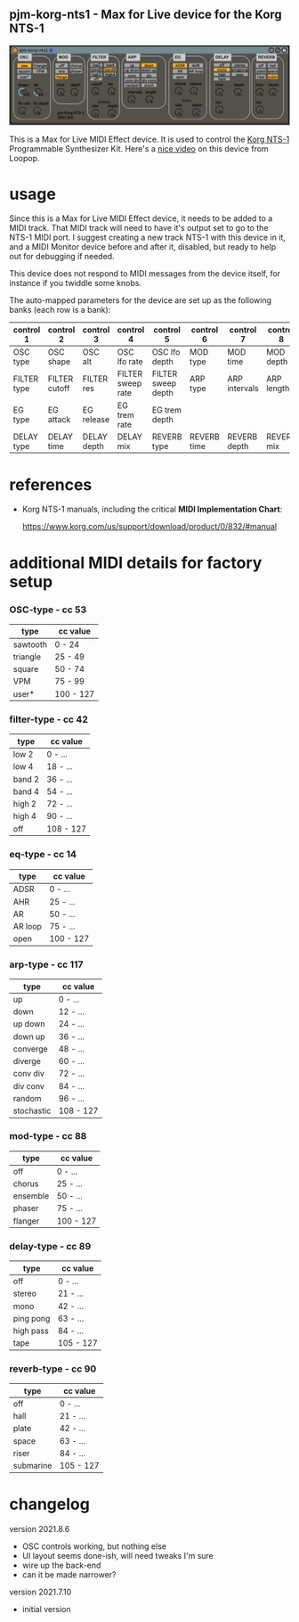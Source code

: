 pjm-korg-nts1 - Max for Live device for the Korg NTS-1
--------------------------------------------------------------------------------

![pjm-korg-nts1 device](images/pjm-korg-nts1.png)

This is a Max for Live MIDI Effect device. It is used to control the 
[Korg NTS-1][] Programmable Synthesizer Kit.  Here's a [nice video][] on this
device from Loopop.


[Korg NTS-1]: https://www.korg.com/us/products/dj/nts_1/
[nice video]: https://www.youtube.com/watch?v=Vhonu-rM0B0&ab_channel=loopop


usage
================================================================================

Since this is a Max for Live MIDI Effect device, it needs to be added to a MIDI
track. That MIDI track will need to have it's output set to go to the NTS-1
MIDI port. I suggest creating a new track NTS-1 with this device in it, and a
MIDI Monitor device before and after it, disabled, but ready to help out for
debugging if needed.

This device does not respond to MIDI messages from the device itself, for
instance if you twiddle some knobs.

The auto-mapped parameters for the device are set up as the following banks
(each row is a bank):

| control 1   | control 2     | control 3    | control 4   | control 5     | control 6   | control 7     | control 8  |   
|-------------|---------------|--------------|-------------|---------------|-------------|---------------|-------------
| OSC type    | OSC shape     | OSC alt      | OSC lfo rate    | OSC lfo depth     | MOD type    | MOD time      | MOD depth  |
| FILTER type | FILTER cutoff | FILTER res   | FILTER sweep rate  | FILTER sweep depth   | ARP type    | ARP intervals | ARP length |
| EG type     | EG attack     | EG release   | EG trem rate   | EG trem depth    |             |               |            |     
| DELAY type  | DELAY time    | DELAY depth  | DELAY mix   | REVERB type   | REVERB time | REVERB depth  | REVERB mix | 


references
================================================================================

- Korg NTS-1 manuals, including the critical **MIDI Implementation Chart**:

  https://www.korg.com/us/support/download/product/0/832/#manual


additional MIDI details for factory setup
================================================================================

### OSC-type - cc 53

| type     | cc value |   
|----------|----------------|    
| sawtooth |        0 -  24 | 
| triangle |       25 -  49 | 
| square   |       50 -  74 | 
| VPM      |       75 -  99 | 
| user*    |      100 - 127 | 

### filter-type - cc 42

| type     | cc value       |   
|----------|----------------|    
| low 2    |        0 - ... | 
| low 4    |       18 - ... | 
| band 2   |       36 - ... | 
| band 4   |       54 - ... | 
| high 2   |       72 - ... | 
| high 4   |       90 - ... | 
| off      |      108 - 127 |

### eq-type - cc 14

| type    | cc value       |   
|---------|----------------|    
| ADSR    |        0 - ... | 
| AHR     |       25 - ... | 
| AR      |       50 - ... | 
| AR loop |       75 - ... | 
| open    |      100 - 127 | 

### arp-type - cc 117

| type       | cc value       |   
|------------|----------------|    
| up         |        0 - ... | 
| down       |       12 - ... | 
| up down    |       24 - ... | 
| down up    |       36 - ... | 
| converge   |       48 - ... | 
| diverge    |       60 - ... | 
| conv div   |       72 - ... | 
| div conv   |       84 - ... | 
| random     |       96 - ... | 
| stochastic |      108 - 127 | 

### mod-type - cc 88

| type     | cc value       |   
|----------|----------------|    
| off      |        0 - ... | 
| chorus   |       25 - ... | 
| ensemble |       50 - ... | 
| phaser   |       75 - ... | 
| flanger  |      100 - 127 | 
 
### delay-type - cc 89

| type      | cc value       |   
|-----------|----------------|    
| off       |        0 - ... | 
| stereo    |       21 - ... | 
| mono      |       42 - ... | 
| ping pong |       63 - ... | 
| high pass |       84 - ... | 
| tape      |      105 - 127 | 
 
### reverb-type - cc 90

| type      | cc value       |   
|-----------|----------------|    
| off       |        0 - ... | 
| hall      |       21 - ... | 
| plate     |       42 - ... | 
| space     |       63 - ... | 
| riser     |       84 - ... | 
| submarine |      105 - 127 | 
 

changelog
================================================================================

version 2021.8.6

- OSC controls working, but nothing else
- UI layout seems done-ish, will need tweaks I'm sure
- wire up the back-end
- can it be made narrower?

version 2021.7.10

- initial version
